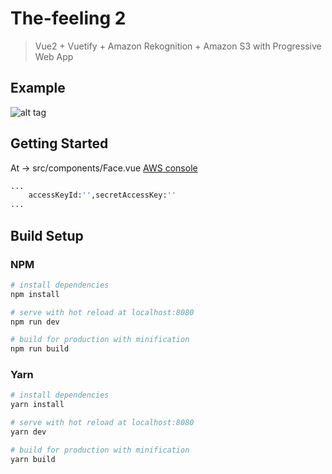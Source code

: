 # The-feeling 2

> Vue2 + Vuetify + Amazon Rekognition + Amazon S3 with Progressive Web App

## Example

![alt tag](http://i.imgur.com/0uVqzSQ.png)

## Getting Started

At -> src/components/Face.vue     [AWS console](https://console.aws.amazon.com)

``` bash
...
    accessKeyId:'',secretAccessKey:''
...

```

## Build Setup 

### NPM
``` bash
# install dependencies
npm install

# serve with hot reload at localhost:8080
npm run dev

# build for production with minification
npm run build
```
### Yarn
``` bash
# install dependencies
yarn install

# serve with hot reload at localhost:8080
yarn dev

# build for production with minification
yarn build
```

